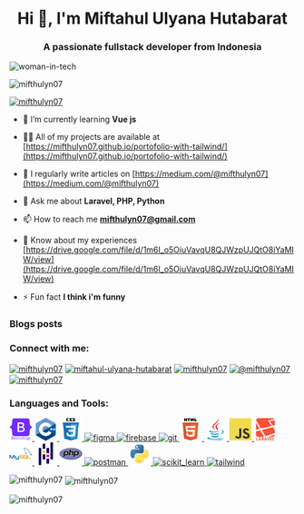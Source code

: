 <h1 align="center">Hi 👋, I'm Miftahul Ulyana Hutabarat</h1>
<h3 align="center">A passionate fullstack developer from Indonesia</h3>
<img src="https://gifdb.com/images/high/cartoon-character-louise-belcher-coding-is-fun-ctmkcciuc1gyxos2.gif" alt="woman-in-tech"/>

<p align="left"> <img src="https://komarev.com/ghpvc/?username=mifthulyn07&label=Profile%20views&color=0e75b6&style=flat" alt="mifthulyn07" /> </p>

<p align="left"> <a href="https://twitter.com/mifthulyn07" target="blank"><img src="https://img.shields.io/twitter/follow/mifthulyn07?logo=twitter&style=for-the-badge" alt="mifthulyn07" /></a> </p>

- 🌱 I’m currently learning **Vue js**

- 👨‍💻 All of my projects are available at [https://mifthulyn07.github.io/portofolio-with-tailwind/](https://mifthulyn07.github.io/portofolio-with-tailwind/)

- 📝 I regularly write articles on [https://medium.com/@mifthulyn07](https://medium.com/@mifthulyn07)

- 💬 Ask me about **Laravel, PHP, Python**

- 📫 How to reach me **mifthulyn07@gmail.com**

- 📄 Know about my experiences [https://drive.google.com/file/d/1m6I_o5OiuVavqU8QJWzpUJQtO8iYaMIW/view](https://drive.google.com/file/d/1m6I_o5OiuVavqU8QJWzpUJQtO8iYaMIW/view)

- ⚡ Fun fact **I think i'm funny**

### Blogs posts
<!-- BLOG-POST-LIST:START -->
<!-- BLOG-POST-LIST:END -->

<h3 align="left">Connect with me:</h3>
<p align="left">
<a href="https://twitter.com/mifthulyn07" target="blank"><img align="center" src="https://raw.githubusercontent.com/rahuldkjain/github-profile-readme-generator/master/src/images/icons/Social/twitter.svg" alt="mifthulyn07" height="30" width="40" /></a>
<a href="https://linkedin.com/in/miftahul-ulyana-hutabarat" target="blank"><img align="center" src="https://raw.githubusercontent.com/rahuldkjain/github-profile-readme-generator/master/src/images/icons/Social/linked-in-alt.svg" alt="miftahul-ulyana-hutabarat" height="30" width="40" /></a>
<a href="https://instagram.com/mifthulyn07" target="blank"><img align="center" src="https://raw.githubusercontent.com/rahuldkjain/github-profile-readme-generator/master/src/images/icons/Social/instagram.svg" alt="mifthulyn07" height="30" width="40" /></a>
<a href="https://medium.com/@mifthulyn07" target="blank"><img align="center" src="https://raw.githubusercontent.com/rahuldkjain/github-profile-readme-generator/master/src/images/icons/Social/medium.svg" alt="@mifthulyn07" height="30" width="40" /></a>
<a href="https://www.hackerrank.com/mifthulyn07" target="blank"><img align="center" src="https://raw.githubusercontent.com/rahuldkjain/github-profile-readme-generator/master/src/images/icons/Social/hackerrank.svg" alt="mifthulyn07" height="30" width="40" /></a>
</p>

<h3 align="left">Languages and Tools:</h3>
<p align="left"> <a href="https://getbootstrap.com" target="_blank" rel="noreferrer"> <img src="https://raw.githubusercontent.com/devicons/devicon/master/icons/bootstrap/bootstrap-plain-wordmark.svg" alt="bootstrap" width="40" height="40"/> </a> <a href="https://www.w3schools.com/cpp/" target="_blank" rel="noreferrer"> <img src="https://raw.githubusercontent.com/devicons/devicon/master/icons/cplusplus/cplusplus-original.svg" alt="cplusplus" width="40" height="40"/> </a> <a href="https://www.w3schools.com/css/" target="_blank" rel="noreferrer"> <img src="https://raw.githubusercontent.com/devicons/devicon/master/icons/css3/css3-original-wordmark.svg" alt="css3" width="40" height="40"/> </a> <a href="https://www.figma.com/" target="_blank" rel="noreferrer"> <img src="https://www.vectorlogo.zone/logos/figma/figma-icon.svg" alt="figma" width="40" height="40"/> </a> <a href="https://firebase.google.com/" target="_blank" rel="noreferrer"> <img src="https://www.vectorlogo.zone/logos/firebase/firebase-icon.svg" alt="firebase" width="40" height="40"/> </a> <a href="https://git-scm.com/" target="_blank" rel="noreferrer"> <img src="https://www.vectorlogo.zone/logos/git-scm/git-scm-icon.svg" alt="git" width="40" height="40"/> </a> <a href="https://www.w3.org/html/" target="_blank" rel="noreferrer"> <img src="https://raw.githubusercontent.com/devicons/devicon/master/icons/html5/html5-original-wordmark.svg" alt="html5" width="40" height="40"/> </a> <a href="https://www.java.com" target="_blank" rel="noreferrer"> <img src="https://raw.githubusercontent.com/devicons/devicon/master/icons/java/java-original.svg" alt="java" width="40" height="40"/> </a> <a href="https://developer.mozilla.org/en-US/docs/Web/JavaScript" target="_blank" rel="noreferrer"> <img src="https://raw.githubusercontent.com/devicons/devicon/master/icons/javascript/javascript-original.svg" alt="javascript" width="40" height="40"/> </a> <a href="https://laravel.com/" target="_blank" rel="noreferrer"> <img src="https://raw.githubusercontent.com/devicons/devicon/master/icons/laravel/laravel-plain-wordmark.svg" alt="laravel" width="40" height="40"/> </a> <a href="https://www.mysql.com/" target="_blank" rel="noreferrer"> <img src="https://raw.githubusercontent.com/devicons/devicon/master/icons/mysql/mysql-original-wordmark.svg" alt="mysql" width="40" height="40"/> </a> <a href="https://pandas.pydata.org/" target="_blank" rel="noreferrer"> <img src="https://raw.githubusercontent.com/devicons/devicon/2ae2a900d2f041da66e950e4d48052658d850630/icons/pandas/pandas-original.svg" alt="pandas" width="40" height="40"/> </a> <a href="https://www.php.net" target="_blank" rel="noreferrer"> <img src="https://raw.githubusercontent.com/devicons/devicon/master/icons/php/php-original.svg" alt="php" width="40" height="40"/> </a> <a href="https://postman.com" target="_blank" rel="noreferrer"> <img src="https://www.vectorlogo.zone/logos/getpostman/getpostman-icon.svg" alt="postman" width="40" height="40"/> </a> <a href="https://www.python.org" target="_blank" rel="noreferrer"> <img src="https://raw.githubusercontent.com/devicons/devicon/master/icons/python/python-original.svg" alt="python" width="40" height="40"/> </a> <a href="https://scikit-learn.org/" target="_blank" rel="noreferrer"> <img src="https://upload.wikimedia.org/wikipedia/commons/0/05/Scikit_learn_logo_small.svg" alt="scikit_learn" width="40" height="40"/> </a> <a href="https://tailwindcss.com/" target="_blank" rel="noreferrer"> <img src="https://www.vectorlogo.zone/logos/tailwindcss/tailwindcss-icon.svg" alt="tailwind" width="40" height="40"/> </a> </p>

<p><img align="left" src="https://github-readme-stats.vercel.app/api/top-langs?username=mifthulyn07&show_icons=true&locale=en&layout=compact" alt="mifthulyn07" /></p>

<p>&nbsp;<img align="center" src="https://github-readme-stats.vercel.app/api?username=mifthulyn07&show_icons=true&locale=en" alt="mifthulyn07" /></p>

<p><img align="center" src="https://github-readme-streak-stats.herokuapp.com/?user=mifthulyn07&" alt="mifthulyn07" /></p>
